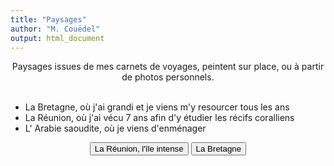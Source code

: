 ```yaml
---
title: "Paysages"
author: "M. Couëdel"
output: html_document
---
```

<center>
Paysages issues de mes carnets de voyages, peintent sur place, ou à partir de photos personnels.
</center>
<br>

* La Bretagne, où j'ai grandi et je viens m'y resourcer tous les ans
* La Réunion, où j'ai vécu 7 ans afin d'y étudier les récifs coralliens
* L' Arabie saoudite, où je viens d'enménager 

<center>
<a href="/aquarelles/paysages/reunion">
  <button class="btn_bleu"> La Réunion, l'île intense </button></a> 
<a href="/aquarelles/paysages/bretagne">
  <button class="btn_bleu"> La Bretagne </button></a> 
</center>